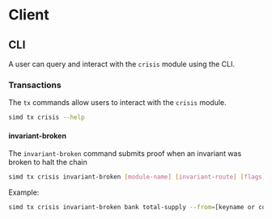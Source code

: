 <!--
order: 5
-->
# Client

## CLI
A user can query and interact with the `crisis` module using the CLI.

### Transactions
The `tx` commands allow users to interact with the `crisis` module.
```bash
simd tx crisis --help
```

#### invariant-broken
The `invariant-broken` command submits proof when an invariant was broken to halt the chain
```bash
simd tx crisis invariant-broken [module-name] [invariant-route] [flags]
```

Example:
```bash
simd tx crisis invariant-broken bank total-supply --from=[keyname or cosmos1..]
```